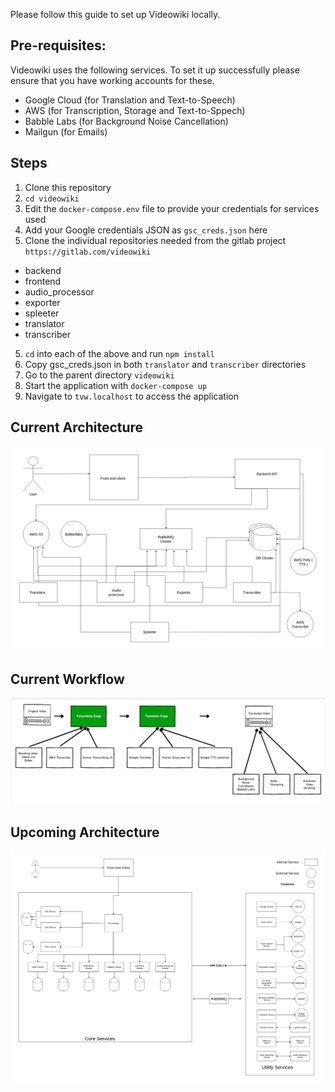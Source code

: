 Please follow this guide to set up Videowiki locally.

## Pre-requisites:
Videowiki uses the following services. To set it up successfully please ensure
that you have working accounts for these.
- Google Cloud (for Translation and Text-to-Speech)
- AWS (for Transcription, Storage and Text-to-Sppech)
- Babble Labs (for Background Noise Cancellation)
- Mailgun (for Emails)

## Steps
1. Clone this repository
2. `cd videowiki`
2. Edit the `docker-compose.env` file to provide your credentials for services used
3. Add your Google credentials JSON as `gsc_creds.json` here
4. Clone the individual repositories needed from the gitlab project `https://gitlab.com/videowiki`
- backend
- frontend
- audio_processor
- exporter
- spleeter
- translator
- transcriber
5. `cd` into each of the above and run `npm install`
6. Copy gsc_creds.json in both `translator` and `transcriber` directories
7. Go to the parent directory `videowiki`
8. Start the application with `docker-compose up`
9. Navigate to `tvw.localhost` to access the application

## Current Architecture
![Current Architecture](Current_Architecture.jpg)

## Current Workflow
![Workflow](Workflow.png)

## Upcoming Architecture
![Upcoming Architecture](Upcoming_Architecture.jpg)
